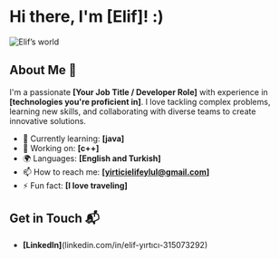 # Hi there, I'm [Elif]! :)

![Elif’s world](https://github.com/user-attachments/assets/1f0d0447-d16f-4f60-bb75-6e4dfc0ce369)


## About Me 🚀

I'm a passionate **[Your Job Title / Developer Role]** with experience in **[technologies you're proficient in]**. I love tackling complex problems, learning new skills, and collaborating with diverse teams to create innovative solutions.

- 🌱 Currently learning: **[java]**
- 🔭 Working on: **[c++]**
- 🌍 Languages: **[English and Turkish]**
- 📫 How to reach me: **[yirticielifeylul@gmail.com]**
- ⚡ Fun fact: **[I love traveling]**


## Get in Touch 📬

- **[LinkedIn]**(linkedin.com/in/elif-yırtıcı-315073292)


